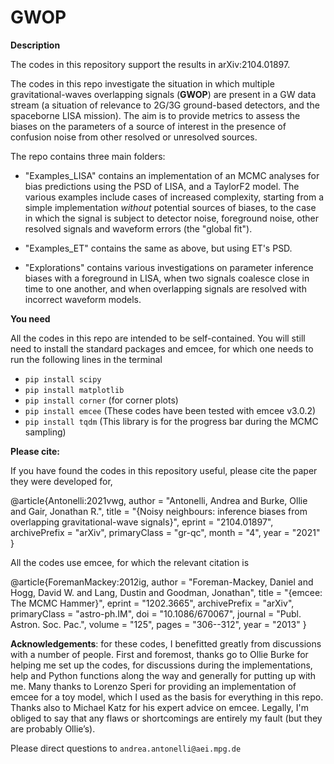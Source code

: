# GWOP

**Description**


The codes in this repository support the results in arXiv:2104.01897.

The codes in this repo investigate the situation in which multiple gravitational-waves overlapping signals (**GWOP**) are present in a GW data stream (a situation of relevance to 2G/3G ground-based detectors, and the spaceborne LISA mission). The aim is to provide metrics to assess the biases on the parameters of a source of interest in the presence of confusion noise from other resolved or unresolved sources.

The repo contains three main folders:

- "Examples_LISA" contains an implementation of an MCMC analyses for bias predictions using the PSD of LISA, and a TaylorF2 model. The various examples include cases of increased complexity, starting from a simple implementation *without* potential sources of biases, to the case in which the signal is subject to detector noise, foreground noise, other resolved signals and waveform errors (the "global fit").

- "Examples_ET" contains the same as above, but using ET's PSD.

- "Explorations" contains various investigations on parameter inference biases with a foreground in LISA, when two signals coalesce close in time to one another, and when overlapping signals are resolved with incorrect waveform models.


**You need**

All the codes in this repo are intended to be self-contained. You will still need to install the standard packages and emcee, for which one needs to run the following lines in the terminal

- `pip install scipy` 
- `pip install matplotlib`
- `pip install corner` (for corner plots)
- `pip install emcee` (These codes have been tested with emcee v3.0.2)
- `pip install tqdm` (This library is for the progress bar during the MCMC sampling)

**Please cite:**

If you have found the codes in this repository useful, please cite the paper they were developed for,

@article{Antonelli:2021vwg,
    author = "Antonelli, Andrea and Burke, Ollie and Gair, Jonathan R.",
    title = "{Noisy neighbours: inference biases from overlapping gravitational-wave signals}",
    eprint = "2104.01897",
    archivePrefix = "arXiv",
    primaryClass = "gr-qc",
    month = "4",
    year = "2021"
}

All the codes use emcee, for which the relevant citation is

@article{ForemanMackey:2012ig,
    author = "Foreman-Mackey, Daniel and Hogg, David W. and Lang, Dustin and Goodman, Jonathan",
    title = "{emcee: The MCMC Hammer}",
    eprint = "1202.3665",
    archivePrefix = "arXiv",
    primaryClass = "astro-ph.IM",
    doi = "10.1086/670067",
    journal = "Publ. Astron. Soc. Pac.",
    volume = "125",
    pages = "306--312",
    year = "2013"
}

**Acknowledgements**: for these codes, I benefitted greatly from discussions with a number of people. First and foremost, thanks go to Ollie Burke for helping me set up the codes, for discussions during the implementations, help and Python functions along the way and generally for putting up with me. Many thanks to Lorenzo Speri for providing an implementation of emcee for a toy model, which I used as the basis for everything in this repo. Thanks also to Michael Katz for his expert advice on emcee. Legally, I'm obliged to say that any flaws or shortcomings are entirely my fault (but they are probably Ollie’s). 

Please direct questions to `andrea.antonelli@aei.mpg.de` 
